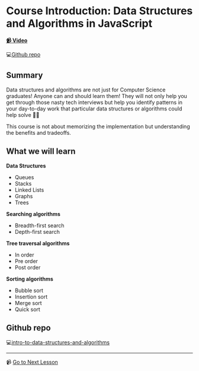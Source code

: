 # Course Introduction: Data Structures and Algorithms in JavaScript

**[📹 Video](https://egghead.io/lessons/javascript-course-introduction-data-structures-and-algorithms-in-javascript)**

💻[Github repo](https://github.com/kyleshevlin/intro-to-data-structures-and-algorithms)

## Summary

Data structures and algorithms are not just for Computer Science graduates! Anyone can and should learn them! They will not only help you get through those nasty tech interviews but help you identify patterns in your day-to-day work that particular data structures or algorithms could help solve 🏋️‍♂️

This course is not about memorizing the implementation but understanding the benefits and tradeoffs.

## What we will learn

**Data Structures**
- Queues
- Stacks
- Linked Lists
- Graphs
- Trees

**Searching algorithms**
- Breadth-first search
- Depth-first search

**Tree traversal algorithms**
- In order
- Pre order
- Post order

**Sorting algorithms**
- Bubble sort
- Insertion sort
- Merge sort
- Quick sort

<!-- TODO: make big images smaller 7-14 -->

## Github repo

💻[intro-to-data-structures-and-algorithms](https://github.com/kyleshevlin/intro-to-data-structures-and-algorithms)

---

📹 [Go to Next Lesson](https://egghead.io/lessons/javascript-queue-data-structure-in-javascript)
